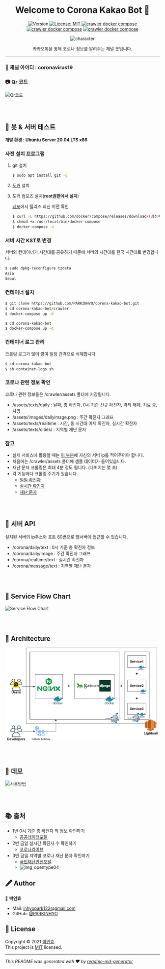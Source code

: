 <h1 align="center">Welcome to Corona Kakao Bot 👋</h1>
<p align="center">
  <img alt="Version" src="https://img.shields.io/badge/version-2.0.0-blue.svg?cacheSeconds=2592000" />
  <a href="https://github.com/PARKINHYO/corona-kakao-bot/blob/master/README.md" target="_blank">
  </a>
  <a href="https://github.com/PARKINHYO/corona-kakao-bot/blob/master/LICENSE" target="_blank">
    <img alt="License: MIT" src="https://img.shields.io/badge/license-MIT-yellow.svg" />
  </a>  
    <a href="https://github.com/PARKINHYO/corona-kakao-bot/actions/workflows/upload_crawler.yml" target="_blank"><img alt="crawler docker compose" src="https://github.com/PARKINHYO/corona-kakao-bot/actions/workflows/upload_crawler.yml/badge.svg"></a>
  <a href="https://github.com/PARKINHYO/corona-kakao-bot/actions/workflows/crawler_container.yml" target="_blank"><img alt="crawler docker compose" src="https://github.com/PARKINHYO/corona-kakao-bot/actions/workflows/crawler_container.yml/badge.svg"></a>
  <a href="https://github.com/PARKINHYO/corona-kakao-bot/actions/workflows/webserver_container.yml" target="_blank"><img alt="crawler docker compose" src="https://github.com/PARKINHYO/corona-kakao-bot/actions/workflows/webserver_container.yml/badge.svg"></a>
</p>

<p align="center">
<img alt="character" width="300" src="https://user-images.githubusercontent.com/47745785/105130533-8f8bf400-5b2a-11eb-9b33-27e4d68b5736.png" />
</p>

<p align="center">
카카오톡을 통해 코로나 정보를 알려주는 채널 봇입니다. 
</p>

--------

### 🔑 채널 아이디 : coronavirus19

### 📷 Qr 코드

<img alt="Qr코드" width="200" height="200" src="https://user-images.githubusercontent.com/47745785/104895108-d22dbf00-59b8-11eb-8af9-d1c3d25af5d5.png"/>

<br><br>

## 📜 봇 & 서버 테스트

**개발 환경 : Ubuntu Server 20.04 LTS x86**

### 사전 설치 프로그램

1. git 설치

    ```bash
    $ sudo apt install git -y
    ```
2. [도커](https://docs.docker.com/engine/install/ubuntu/) 설치
3. 도커 컴포즈 설치(**root권한에서 설치**)

   [레포](https://github.com/docker/compose)에서 릴리즈 최신 버전 확인

    ```bash
    $ curl -L https://github.com/docker/compose/releases/download/(최신버전)/docker-compose-`uname -s`-`uname -m` > /usr/local/bin/docker-compose
    $ chmod +x /usr/local/bin/docker-compose
    $ docker-compose -v
    ```

### 서버 시간 KST로 변경

서버와 컨테이너가 시간대를 공유하기 때문에 서버의 시간대를 한국 시간대로 변경합니다. 

```bash
$ sudo dpkg-reconfigure tzdata
Asia
Seoul
```

### 컨테이너 설치

```bash
$ git clone https://github.com/PARKINHYO/corona-kakao-bot.git
$ cd corona-kakao-bot/crawler
$ docker-compose up -d
```

```bash
$ cd corona-kakao-bot
$ docker-compose up -d
```

### 컨테이너 로그 관리

크롤링 로그가 많이 쌓여 일정 간격으로 삭제합니다. 

```bash
$ cd corona-kakao-bot
$ sh container-logs.sh
```

### 코로나 관련 정보 확인 

코로나 관련 정보들은 /crawler/assets 폴더에 저장됩니다.

* /assets/texts/daily : 날짜, 총 확진자, 0시 기준 신규 확진자, 격리 해체, 치료 중, 사망
* /assets/images/dailyimage.png : 주간 확진자 그래프
* /assets/texts/realtime : 시간, 동 시간대 어제 확진자, 실시간 확진자 
* /assets/texts/cities/ : 지역별 재난 문자

### 참고

* 실제 서비스에 활용할 때는 [이 부분](https://github.com/PARKINHYO/corona-kakao-bot/blob/74561ac98460c850d6f7ad8f57b57e76b359f6f1/corona/views/daily_views.py#L58)에 자신의 서버 ip를 적어주어야 합니다. 
* 처음에는 /crawler/assets 폴더에 샘플 데이터가 들어있습니다. 
* 재난 문자 크롤링은 최대 4분 정도 됩니다. (나머지는 몇 초)
* 각 기능마다 크롤링 주기가 있습니다. 
  * [일일 확진자](https://github.com/PARKINHYO/corona-kakao-bot/blob/master/crawler/daily/crontab)
  * [실시간 확진자](https://github.com/PARKINHYO/corona-kakao-bot/blob/master/crawler/realtime/crontab)
  * [재난 문자](https://github.com/PARKINHYO/corona-kakao-bot/blob/master/crawler/message/crontab)

<br><br>

## 📣 서버 API

설치된 서버의 ip주소와 포트 80번으로 웹서버에 접근할 수 있습니다. 

* /corona/daily/text : 0시 기준 총 확진자 정보
* /corona/daily/image : 주간 확진자 그래프
* /corona/realtime/text : 실시간 확진자
* /corona/message/text : 지역별 재난 문자

<br><br>

## 📌 Service Flow Chart

 <img alt="Service Flow Chart" src="https://user-images.githubusercontent.com/47745785/104889496-a65b0b00-59b1-11eb-947e-f82649cb4623.jpg" />

<br><br>

## 📌 Architecture

<p align="center">
 <img alt="Architecture" src="./Architecture.png" />
</p>

<br><br>

## 🎥 데모

<img alt="사용방법" height="500" src="https://user-images.githubusercontent.com/47745785/105128866-3ff7f900-5b27-11eb-895e-b9f6c3a0a1ac.gif"/>

<br><br>

## 📚 출처

* 1번 0시 기준 총 확진자 외 정보 확인하기
  * [공공데이터포털](https://www.data.go.kr/tcs/dss/selectApiDataDetailView.do?publicDataPk=15043376)
* 2번 금일 실시간 확진자 수 확인하기
  * [코로나라이브](https://corona-live.com/)
* 3번 금일 지역별 코로나 재난 문자 확인하기
  * [국민재난안전포털](https://www.safekorea.go.kr/idsiSFK/neo/sfk/cs/sfc/dis/disasterMsgList.jsp?menuSeq=679)
  * ![img_opentype04](https://user-images.githubusercontent.com/47745785/105054890-d7bcff00-5ab5-11eb-94d3-e9b32a776a9d.png)

## 🖋 Author

👤 **박인효**

* Mail: [inhyopark122@gmail.com](mailto:inhyopark122@gmail.com)
* GitHub: [@PARKINHYO](https://github.com/PARKINHYO)

## 📝 License

Copyright © 2021 [박인효](https://github.com/parkinhyo).<br/>
This project is [MIT](https://github.com/PARKINHYO/corona-kakao-bot/blob/master/LICENSE) licensed.
***
_This README was generated with ❤️ by [readme-md-generator](https://github.com/kefranabg/readme-md-generator)_
